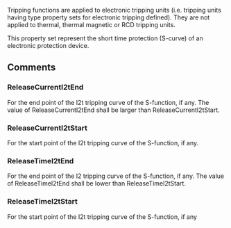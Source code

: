 Tripping functions are applied to electronic tripping units (i.e. tripping units having type property sets for electronic tripping defined). They are not applied to thermal, thermal magnetic or RCD tripping units.

<!-- end of short definition -->

This property set represent the short time protection (S-curve) of an electronic protection device.


## Comments

### ReleaseCurrentI2tEnd

For the end point of the I2t tripping curve of the S-function, if any. The value of ReleaseCurrentI2tEnd shall be larger than ReleaseCurrentI2tStart.

### ReleaseCurrentI2tStart

For the start point of the I2t tripping curve of the S-function, if any.

### ReleaseTimeI2tEnd

For the end point of the I2 tripping curve of the S-function, if any. The value of ReleaseTimeI2tEnd shall be lower than ReleaseTimeI2tStart.

### ReleaseTimeI2tStart

For the start point of the I2t tripping curve of the S-function, if any

